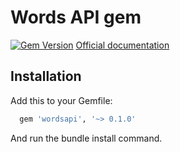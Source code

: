 # Words API gem
[![Gem Version](https://badge.fury.io/rb/wordsapi.svg)](https://badge.fury.io/rb/wordsapi)
[Official documentation](https://rapidapi.com/wordsapi/api/wordsapi)

## Installation

Add this to your Gemfile:
```ruby
  gem 'wordsapi', '~> 0.1.0'
```
And run the bundle install command.
